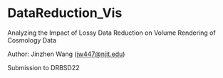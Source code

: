 # DataReduction_Vis

Analyzing the Impact of Lossy Data Reduction on Volume Rendering of Cosmology Data

Author: Jinzhen Wang (jw447@njit.edu)

Submission to DRBSD22
